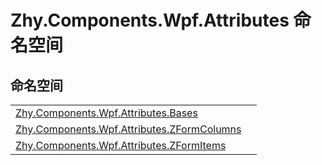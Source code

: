 # Zhy.Components.Wpf.Attributes 命名空间






## 命名空间
<table>
<tr>
<td><a href="N_Zhy_Components_Wpf_Attributes_Bases.md">Zhy.Components.Wpf.Attributes.Bases</a></td>
<td></td></tr>
<tr>
<td><a href="N_Zhy_Components_Wpf_Attributes_ZFormColumns.md">Zhy.Components.Wpf.Attributes.ZFormColumns</a></td>
<td></td></tr>
<tr>
<td><a href="N_Zhy_Components_Wpf_Attributes_ZFormItems.md">Zhy.Components.Wpf.Attributes.ZFormItems</a></td>
<td></td></tr>
</table>